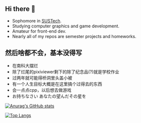 ## Hi there 👋

- Sophomore in [SUSTech](https://www.sustech.edu.cn/en/).
- Studying computer graphics and game development.
- Amateur for front-end dev.
- Nearly all of my repos are semester projects and homeworks.

## 然后啥都不会，基本没得写

- 在南科大摆烂
- 除了烂尾的pixiviewer剩下的除了纪念品(?)就是学校作业
- 过两年就可能得桥洞里头盖小被
- 有一个人生目标大概是在这里搞个过得去的东西
- 会一点点cpp，以后想去做游戏
- お持ちなさい あなたの望んだその星を

[![Anurag's GitHub stats](https://github-readme-stats.vercel.app/api?username=Fros1er)](https://github.com/anuraghazra/github-readme-stats)

[![Top Langs](https://github-readme-stats.vercel.app/api/top-langs/?username=Fros1er&layout=compact&hide=vhdl,verilog,systemverilog)](https://github.com/anuraghazra/github-readme-stats)
